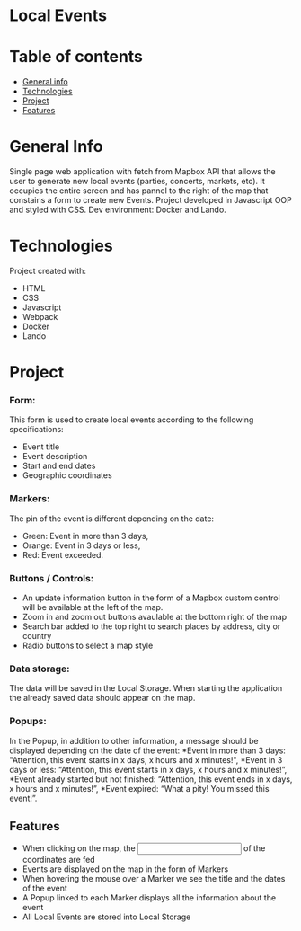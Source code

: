 # Local Events

# Table of contents
* [General info](#general-info)
* [Technologies](#technologies)
* [Project](#project)
* [Features](#features)

# General Info
Single page web application with fetch from Mapbox API that allows the user to generate new local events (parties, concerts, markets, etc). 
It occupies the entire screen and has pannel to the right of the map that constains a form to create new Events. 
Project developed in Javascript OOP and styled with CSS. Dev environment: Docker and Lando.

# Technologies
Project created with:
* HTML
* CSS
* Javascript
* Webpack
* Docker
* Lando

# Project
### Form:
This form is used to create local events according to the following specifications:
* Event title
* Event description
* Start and end dates 
* Geographic coordinates

### Markers:
The pin of the event is different depending on the date:
* Green: Event in more than 3 days, 
* Orange: Event in 3 days or less,
* Red: Event exceeded.

### Buttons / Controls:
* An update information button in the form of a Mapbox custom control will be available at the left of the map.
* Zoom in and zoom out buttons avaulable at the bottom right of the map
* Search bar added to the top right to search places by address, city or country
* Radio buttons to select a map style 

### Data storage:
The data will be saved in the Local Storage. When starting the application the already saved data should appear on the map.

### Popups:
In the Popup, in addition to other information, a message should be displayed depending on the date of the event:
*Event in more than 3 days: "Attention, this event starts in x days, x hours and x minutes!",
*Event in 3 days or less: “Attention, this event starts in x days, x hours and x minutes!”,
*Event already started but not finished: “Attention, this event ends in x days, x hours and x minutes!”,
*Event expired: “What a pity! You missed this event!”.

## Features 
* When clicking on the map, the <input> of the coordinates are fed
* Events are displayed on the map in the form of Markers
* When hovering the mouse over a Marker we see the title and the dates of the event
* A Popup linked to each Marker displays all the information about the event
* All Local Events are stored into Local Storage
